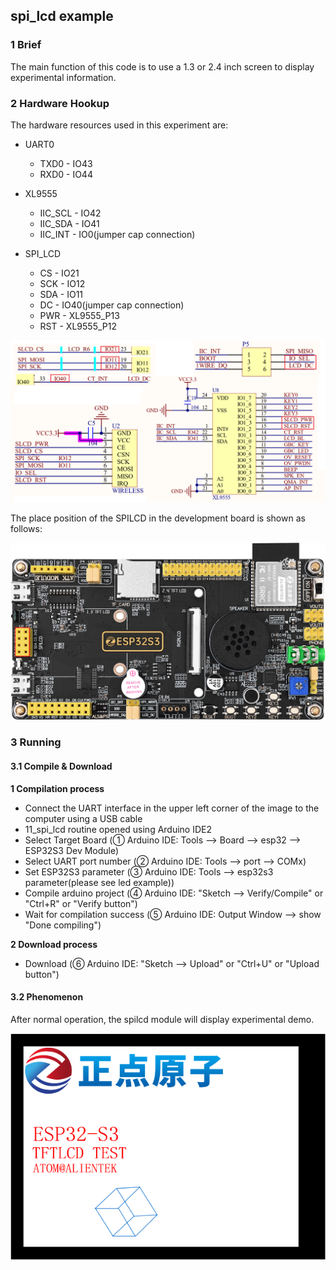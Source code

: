 ## spi_lcd example

### 1 Brief

The main function of this code is to use a 1.3 or 2.4 inch screen to display experimental information.

### 2 Hardware Hookup

The hardware resources used in this experiment are:

- UART0

	- TXD0 - IO43
	- RXD0 - IO44
- XL9555
	- IIC_SCL - IO42
	- IIC_SDA - IO41
	- IIC_INT - IO0(jumper cap connection)
- SPI_LCD
	- CS - IO21
	- SCK - IO12
	- SDA - IO11
	- DC - IO40(jumper cap connection)
	- PWR - XL9555_P13
	- RST - XL9555_P12

![](../../../../1_docs/3_figures/examples/spilcd/spilcd_sch.png)

The place position of the SPILCD in the development board is shown as follows:

![](../../../../1_docs/3_figures/examples/spilcd/spilcd_position.png)

### 3 Running

#### 3.1 Compile & Download

**1 Compilation process**

- Connect the UART interface in the upper left corner of the image to the computer using a USB cable
- 11_spi_lcd routine opened using Arduino IDE2
- Select Target Board (① Arduino IDE: Tools --> Board --> esp32 --> ESP32S3 Dev Module)
- Select UART port number (② Arduino IDE: Tools --> port --> COMx)
- Set ESP32S3 parameter (③ Arduino IDE: Tools --> esp32s3 parameter(please see led example))
- Compile arduino project (④ Arduino IDE: "Sketch --> Verify/Compile" or "Ctrl+R" or "Verify button")
- Wait for compilation success (⑤ Arduino IDE: Output Window --> show "Done compiling")

**2 Download process**

- Download (⑥ Arduino IDE: "Sketch --> Upload" or "Ctrl+U" or "Upload button")

#### 3.2 Phenomenon

After normal operation, the spilcd module will display experimental demo.

![](../../../../1_docs/3_figures/examples/spilcd/spilcd_phe.png)
